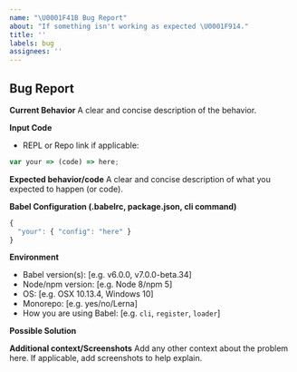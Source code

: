 ```yaml
---
name: "\U0001F41B Bug Report"
about: "If something isn't working as expected \U0001F914."
title: ''
labels: bug
assignees: ''
---
```


## Bug Report

**Current Behavior**
A clear and concise description of the behavior.

**Input Code**

- REPL or Repo link if applicable:

```js
var your => (code) => here;
```

**Expected behavior/code**
A clear and concise description of what you expected to happen (or code).

**Babel Configuration (.babelrc, package.json, cli command)**

```js
{
  "your": { "config": "here" }
}
```

**Environment**

- Babel version(s): [e.g. v6.0.0, v7.0.0-beta.34]
- Node/npm version: [e.g. Node 8/npm 5]
- OS: [e.g. OSX 10.13.4, Windows 10]
- Monorepo: [e.g. yes/no/Lerna]
- How you are using Babel: [e.g. `cli`, `register`, `loader`]

**Possible Solution**

<!--- Only if you have suggestions on a fix for the bug -->

**Additional context/Screenshots**
Add any other context about the problem here. If applicable, add screenshots to help explain.

